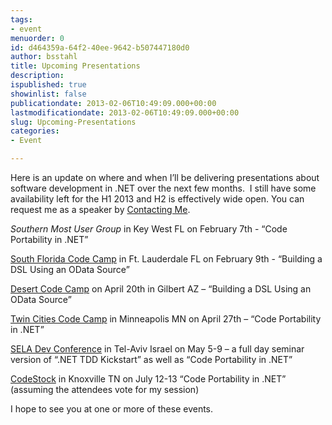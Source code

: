 ```yaml
---
tags:
- event
menuorder: 0
id: d464359a-64f2-40ee-9642-b507447180d0
author: bsstahl
title: Upcoming Presentations
description: 
ispublished: true
showinlist: false
publicationdate: 2013-02-06T10:49:09.000+00:00
lastmodificationdate: 2013-02-06T10:49:09.000+00:00
slug: Upcoming-Presentations
categories:
- Event

---
```

Here is an update on where and when I’ll be delivering presentations about software development in .NET over the next few months.  I still have some availability left for the H1 2013 and H2 is effectively wide open. You can request me as a speaker by [Contacting Me]({PathToRoot}/contact.html).

*Southern Most User Group* in Key West FL on February 7th - “Code Portability in .NET”

[South Florida Code Camp](https://sfsdc.itpand.net/) in Ft. Lauderdale FL on February 9th - “Building a DSL Using an OData Source”

[Desert Code Camp](https://apr2013.desertcodecamp.com/) on April 20th in Gilbert AZ – “Building a DSL Using an OData Source”

[Twin Cities Code Camp](https://twincitiescodecamp.com) in Minneapolis MN on April 27th – “Code Portability in .NET”

[SELA Dev Conference](http://seladeveloperpractice.com/) in Tel-Aviv Israel on May 5-9 – a full day seminar version of “.NET TDD Kickstart” as well as “Code Portability in .NET”

[CodeStock](https://www.codestock.org/) in Knoxville TN on July 12-13 “Code Portability in .NET” (assuming the attendees vote for my session)

I hope to see you at one or more of these events.